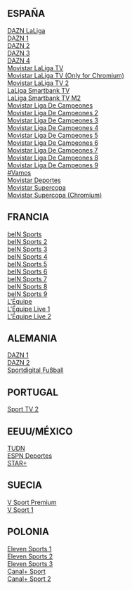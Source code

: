 ## ESPAÑA ##
[DAZN LaLiga](https://futbol-tv.online/eventos/?r=Ly9ibGV0Y2hlYW50YS5tYWtldXAvZW1iZWQvZXMvZGF6bmxhbGlnYS5waHA=)<br>
[DAZN 1](https://futbol-tv.online/eventos/?r=Ly9ncmVnb3JzYW1zYS5saWZlL2VtYmVkL2VzL2Rhem4xLnBocA==)<br>
[DAZN 2](https://futbol-tv.online/eventos/?r=Ly9ncmVnb3JzYW1zYS5saWZlL2VtYmVkL2VzL2Rhem4yLnBocA==)<br>
[DAZN 3](https://futbol-tv.online/eventos/?r=Ly9ncmVnb3JzYW1zYS5saWZlL2VtYmVkL2VzL2Rhem4zLnBocA==)<br>
[DAZN 4](https://futbol-tv.online/eventos/?r=Ly9ncmVnb3JzYW1zYS5saWZlL2VtYmVkL2VzL2Rhem40LnBocA==)<br>
[Movistar LaLiga TV](https://futbol-tv.online/eventos/?r=Ly9ncmVnb3JzYW1zYS5saWZlL2VtYmVkL2VzL21sYWxpZ2EucGhw)<br>
[Movistar LaLiga TV (Only for Chromium)](https://futbol-tv.online/eventos/?r=Y2hyb21lLWV4dGVuc2lvbjovL2xjaXBlbWJqZmttZWdncGloZHBkZ25qaWxkZ25pZmZsL3BsYXllci5odG1sI2h0dHBzOi8vbWxhbGlnYS1kYXNoLW1vdmlzdGFycGx1cy5lbWlzaW9uZG9mNi5jb20vZGFzaC9tbGFsaWdhLmlzbWwvbWFuaWZlc3QubXBkPyZjaz1leUl5TlRWbU9EYzVNVFUzTVRRMFkyVmhPVEl6T1dJell6Z3paR1ptTlRFNE1pSTZJbVZsTnprNE5HTmpOamxoTXpFMU1tTXpNVEkxT1daaFpURTJZbVk1Tm1NekluMD0=)<br>
[Movistar LaLiga TV 2](https://futbol-tv.online/eventos/?r=Ly9ncmVnb3JzYW1zYS5saWZlL2VtYmVkL2VzL21sYWxpZ2EyLnBocA==)<br>
[LaLiga Smartbank TV](https://futbol-tv.online/eventos/?r=Ly9ncmVnb3JzYW1zYS5saWZlL2VtYmVkL2VzL2xhbGlnYXNtYXJ0YmFua3R2LnBocA==)<br>
[LaLiga Smartbank TV M2](https://futbol-tv.online/eventos/?r=Ly9ncmVnb3JzYW1zYS5saWZlL2VtYmVkL2VzL2xhbGlnYXNtYXJ0YmFua3R2Mi5waHA=)<br>
[Movistar Liga De Campeones](https://futbol-tv.online/eventos/?r=Ly9ncmVnb3JzYW1zYS5saWZlL2VtYmVkL2VzL21saWdhZGVjYW1wZW9uZXMucGhw)<br>
[Movistar Liga De Campeones 2](https://futbol-tv.online/eventos/?r=Ly9ncmVnb3JzYW1zYS5saWZlL2VtYmVkL2VzL21saWdhZGVjYW1wZW9uZXMyLnBocA==)<br>
[Movistar Liga De Campeones 3](https://futbol-tv.online/eventos/?r=Ly9ncmVnb3JzYW1zYS5saWZlL2VtYmVkL2VzL21saWdhZGVjYW1wZW9uZXMzLnBocA==)<br>
[Movistar Liga De Campeones 4](https://futbol-tv.online/eventos/?r=Ly9ncmVnb3JzYW1zYS5saWZlL2VtYmVkL2VzL21saWdhZGVjYW1wZW9uZXM0LnBocA==)<br>
[Movistar Liga De Campeones 5](https://futbol-tv.online/eventos/?r=Ly9ncmVnb3JzYW1zYS5saWZlL2VtYmVkL2VzL21saWdhZGVjYW1wZW9uZXM1LnBocA==)<br>
[Movistar Liga De Campeones 6](https://futbol-tv.online/eventos/?r=Ly9ncmVnb3JzYW1zYS5saWZlL2VtYmVkL2VzL21saWdhZGVjYW1wZW9uZXM2LnBocA==)<br>
[Movistar Liga De Campeones 7](https://futbol-tv.online/eventos/?r=Ly9ncmVnb3JzYW1zYS5saWZlL2VtYmVkL2VzL21saWdhZGVjYW1wZW9uZXM3LnBocA==)<br>
[Movistar Liga De Campeones 8](https://futbol-tv.online/eventos/?r=Ly9ncmVnb3JzYW1zYS5saWZlL2VtYmVkL2VzL21saWdhZGVjYW1wZW9uZXM4LnBocA==)<br>
[Movistar Liga De Campeones 9](https://futbol-tv.online/eventos/?r=Ly9ncmVnb3JzYW1zYS5saWZlL2VtYmVkL2VzL21saWdhZGVjYW1wZW9uZXM5LnBocA==)<br>
[#Vamos](https://futbol-tv.online/eventos/?r=Ly9ncmVnb3JzYW1zYS5saWZlL2VtYmVkL2VzL3ZhbW9zLnBocA==)<br>
[Movistar Deportes](https://futbol-tv.online/eventos/?r=Ly9ncmVnb3JzYW1zYS5saWZlL2VtYmVkL2VzL21kZXBvcnRlcy5waHA=)<br>
[Movistar Supercopa](https://futbol-tv.online/eventos/?r=Ly9ncmVnb3JzYW1zYS5saWZlL2VtYmVkL2VzL2dvbG11bmRpYWwucGhw)<br>
[Movistar Supercopa (Chromium)](https://futbol-tv.online/eventos/?r=Y2hyb21lLWV4dGVuc2lvbjovL2xjaXBlbWJqZmttZWdncGloZHBkZ25qaWxkZ25pZmZsL3BsYXllci5odG1sI2h0dHBzOi8vMDFtdW5kaWFsLWRhc2gtbW92aXN0YXJwbHVzLmVtaXNpb25kb2Y2LmNvbS9kYXNoLzAxbXVuZGlhbC5pc21sL21hbmlmZXN0Lm1wZD8mY2s9ZXlKaFlUTTBaREF6WkRNNVptTTBOMlJqT1RSaVl6TTBOVGc1TWpoaFpHTTVNQ0k2SWpBMk9URTNPRE00TkdFeU5qZ3pPVFl4TUdFeVpqTmlOekpoWWprek5UQTRJbjA9)<br>

## FRANCIA ##
[beIN Sports](https://futbol-tv.online/eventos/?r=Ly9ncmVnb3JzYW1zYS5saWZlL2VtYmVkL2ZyL2JlaW4xLnBocA==)<br>
[beIN Sports 2](https://futbol-tv.online/eventos/?r=Ly9ncmVnb3JzYW1zYS5saWZlL2VtYmVkL2ZyL2JlaW4yLnBocA==)<br>
[beIN Sports 3](https://futbol-tv.online/eventos/?r=Ly9ncmVnb3JzYW1zYS5saWZlL2VtYmVkL2ZyL2JlaW4zLnBocA==)<br>
[beIN Sports 4](https://futbol-tv.online/eventos/?r=Ly9ncmVnb3JzYW1zYS5saWZlL2VtYmVkL2ZyL2JlaW5tYXg0LnBocA==)<br>
[beIN Sports 5](https://futbol-tv.online/eventos/?r=Ly9ncmVnb3JzYW1zYS5saWZlL2VtYmVkL2ZyL2JlaW5tYXg1LnBocA==)<br>
[beIN Sports 6](https://futbol-tv.online/eventos/?r=Ly9ncmVnb3JzYW1zYS5saWZlL2VtYmVkL2ZyL2JlaW5tYXg2LnBocA==)<br>
[beIN Sports 7](https://futbol-tv.online/eventos/?r=Ly9ncmVnb3JzYW1zYS5saWZlL2VtYmVkL2ZyL2JlaW5tYXg3LnBocA==)<br>
[beIN Sports 8](https://futbol-tv.online/eventos/?r=Ly9ncmVnb3JzYW1zYS5saWZlL2VtYmVkL2ZyL2JlaW5tYXg4LnBocA==)<br>
[beIN Sports 9](https://futbol-tv.online/eventos/?r=Ly9ncmVnb3JzYW1zYS5saWZlL2VtYmVkL2ZyL2JlaW5tYXg5LnBocA==)<br>
[L'Équipe](https://futbol-tv.online/eventos/?r=Ly9ncmVnb3JzYW1zYS5saWZlL2VtYmVkL2ZyL2xlcXVpcGUucGhw)<br>
[L'Équipe Live 1](https://d3awaj0f2u3w26.cloudfront.net/v1/master/3722c60a815c199d9c0ef36c5b73da68a62b09d1/cc-gy7euubgydp20-ssai-prd/master.m3u8?ads.device_did=%7BPSID%7D&ads.device_dnt=%7BTARGETOPT%7D&ads.app_domain=%7BAPP_DOMAIN%7D&ads.app_name=%7BAPP_NAME%7D&ads.consent=%7BTC_STRING%7D)<br>
[L'Équipe Live 2](https://d2l55nvfkhk4sg.cloudfront.net/v1/master/3722c60a815c199d9c0ef36c5b73da68a62b09d1/cc-jg7go1lqzgpny-ssai-prd/master.m3u8?ads.device_did=%7BPSID%7D&ads.device_dnt=%7BTARGETOPT%7D&ads.app_domain=%7BAPP_DOMAIN%7D&ads.app_name=%7BAPP_NAME%7D&ads.consent=%7BTC_STRING%7D)<br>

## ALEMANIA ##
[DAZN 1](https://futbol-tv.online/eventos/?r=Ly8yODQ4NzQ4NzU4MjczODU3ODM3MTI4NzEyODctZHV0eWQyMjMyNTgzLnd2ZHItYXJjaGl2ZS5ndXJ1L2VtYmVkL2RlL2Rhem4xLnBocA==)<br>
[DAZN 2](https://futbol-tv.online/eventos/?r=Ly8yODQ4NzQ4NzU4MjczODU3ODM3MTI4NzEyODctZHV0eWQyMjMyNTgzLnd2ZHItYXJjaGl2ZS5ndXJ1L2VtYmVkL2RlL2Rhem4yLnBocA==)<br>
[Sportdigital Fußball](https://futbol-tv.online/eventos/?r=Ly9ibGV0Y2hlYW50YS5tYWtldXAvZW1iZWQvZGUvc3BvcnRkaWdpdGFsLnBocA==)<br>

## PORTUGAL ##
[Sport TV 2](https://futbol-tv.online/eventos/?r=aHR0cHM6Ly9zcG9ydHNlbWJlZC50by9jaGFubmVscy9wdC9zcG9ydHR2Mi5waHA)<br>

## EEUU/MÉXICO ##
[TUDN](https://futbol-tv.online/eventos/?r=Ly9tZWdhdGVsZXZpc2lvbmhkLmNvbS9lbWJlZC8/dXJsPUx5OXNhWFpsTVMxdmRIUXVhWHA2YVdkdkxuUjJMMjkxZEM5MUwyUmhjMmd2VkZWRVRpMUlSQzlrWldaaGRXeDBMbTF3WkE9PSZraWQ9TmpRd01UUXhZV05tTW1RM016QTBNalpsTUdJd01USTNOV0pqT1dVME1UST0maz1OMlV4WldObU56QTBZelk0TWpnd01tWTNOR1JrWkdFelpUWTRZelJqTXpnPSZsYW5nPTA=)<br>
[ESPN Deportes](https://futbol-tv.online/eventos/?r=Ly9ncmVnb3JzYW1zYS5saWZlL2VtYmVkL3VzL2VzcG5kZXBvcnRlcy5waHA=)<br>
[STAR+](https://futbol-tv.online/ver/star-plus)<br>

## SUECIA ##
[V Sport Premium](https://futbol-tv.online/eventos/?r=Ly9ibGV0Y2hlYW50YS5tYWtldXAvZW1iZWQvc2UvdnNwb3J0cHJlbWl1bS5waHA=)<br>
[V Sport 1](https://futbol-tv.online/eventos/?r=Ly9ibGV0Y2hlYW50YS5tYWtldXAvZW1iZWQvc2UvdnNwb3J0MS5waHA=)<br>

## POLONIA ##
[Eleven Sports 1](https://futbol-tv.online/eventos/?r=Ly9ibGV0Y2hlYW50YS5tYWtldXAvZW1iZWQvcGwvZWxldmVuLnBocA==)<br>
[Eleven Sports 2](https://futbol-tv.online/eventos/?r=Ly9ibGV0Y2hlYW50YS5tYWtldXAvZW1iZWQvcGwvZWxldmVuMi5waHA=)<br>
[Eleven Sports 3](https://futbol-tv.online/eventos/?r=Ly9ibGV0Y2hlYW50YS5tYWtldXAvZW1iZWQvcGwvZWxldmVuMy5waHA=)<br>
[Canal+ Sport](https://futbol-tv.online/eventos/?r=Ly9ibGV0Y2hlYW50YS5tYWtldXAvZW1iZWQvcGwvY2FuYWwrLnBocA==)<br>
[Canal+ Sport 2](https://futbol-tv.online/eventos/?r=Ly9ibGV0Y2hlYW50YS5tYWtldXAvZW1iZWQvcGwvY2FuYWwrMi5waHA=)<br>
